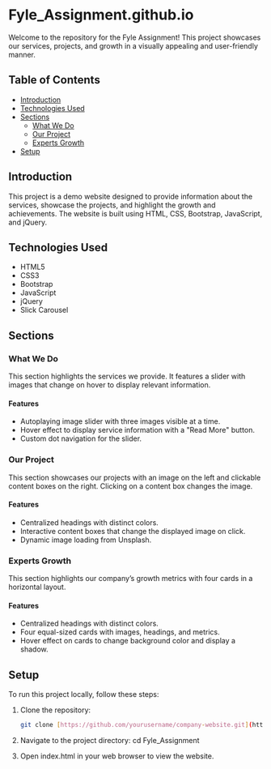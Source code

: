 # Fyle_Assignment.github.io

Welcome to the repository for the Fyle Assignment! This project showcases our services, projects, and growth in a visually appealing and user-friendly manner.

## Table of Contents

- [Introduction](#introduction)
- [Technologies Used](#technologies-used)
- [Sections](#sections)
  - [What We Do](#what-we-do)
  - [Our Project](#our-project)
  - [Experts Growth](#experts-growth)
- [Setup](#setup)

## Introduction

This project is a demo website designed to provide information about the services, showcase the projects, and highlight the growth and achievements. The website is built using HTML, CSS, Bootstrap, JavaScript, and jQuery.

## Technologies Used

- HTML5
- CSS3
- Bootstrap
- JavaScript
- jQuery
- Slick Carousel

## Sections

### What We Do

This section highlights the services we provide. It features a slider with images that change on hover to display relevant information.

#### Features

- Autoplaying image slider with three images visible at a time.
- Hover effect to display service information with a "Read More" button.
- Custom dot navigation for the slider.

### Our Project

This section showcases our projects with an image on the left and clickable content boxes on the right. Clicking on a content box changes the image.

#### Features

- Centralized headings with distinct colors.
- Interactive content boxes that change the displayed image on click.
- Dynamic image loading from Unsplash.

### Experts Growth

This section highlights our company’s growth metrics with four cards in a horizontal layout.

#### Features

- Centralized headings with distinct colors.
- Four equal-sized cards with images, headings, and metrics.
- Hover effect on cards to change background color and display a shadow.

## Setup

To run this project locally, follow these steps:

1. Clone the repository:
   ```sh
   git clone [https://github.com/yourusername/company-website.git](https://github.com/lokesh0408/Fyle_Assignment.github.io)

2. Navigate to the project directory:
   cd Fyle_Assignment

3. Open index.html in your web browser to view the website.
